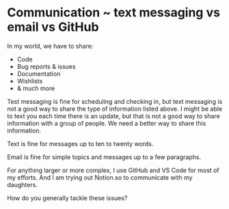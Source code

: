 # Communication ~ text messaging vs email vs GitHub

In my world, we have to share:

* Code
* Bug reports & issues
* Documentation
* Wishlists
* & much more

Test messaging is fine for scheduling and checking in, but text messaging is not a good way to share the type of information listed above. I might be able to text you each time there is an update, but that is not a good way to share information with a group of people. We need a better way to share this information.

Text is fine for messages up to ten to twenty words.

Email is fine for simple topics and messages up to a few paragraphs.

For anything larger or more complex, I use GitHub and VS Code for most of my efforts. And I am trying out Notion.so to communicate with my daughters.

How do you generally tackle these issues?
